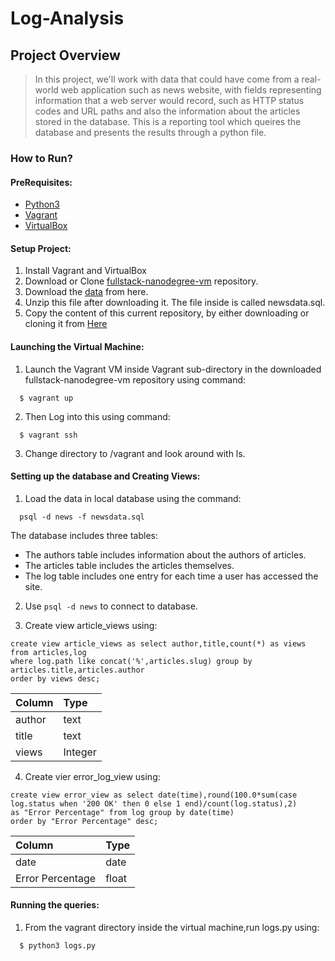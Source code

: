 # Log-Analysis

## Project Overview
>In this project, we'll work with data that could have come from a real-world web application such as news website, with fields representing information that a web server would record, such as HTTP status codes and URL paths and also the information about the articles stored in the database. This is a reporting tool which queires the database and presents the results through a python file.

### How to Run?

#### PreRequisites:
  * [Python3](https://www.python.org/)
  * [Vagrant](https://www.vagrantup.com/)
  * [VirtualBox](https://www.virtualbox.org/)

#### Setup Project:
  1. Install Vagrant and VirtualBox
  2. Download or Clone [fullstack-nanodegree-vm](https://github.com/udacity/fullstack-nanodegree-vm) repository.
  3. Download the [data](https://d17h27t6h515a5.cloudfront.net/topher/2016/August/57b5f748_newsdata/newsdata.zip) from here.
  4. Unzip this file after downloading it. The file inside is called newsdata.sql.
  5. Copy the content of this current repository, by either downloading or cloning it from
  [Here](https://github.com/chkrishnadheeraj/Log-Analysis-Reporting)
  
#### Launching the Virtual Machine:
  1. Launch the Vagrant VM inside Vagrant sub-directory in the downloaded fullstack-nanodegree-vm repository using command:
  
  ```
    $ vagrant up
  ```
  2. Then Log into this using command:
  
  ```
    $ vagrant ssh
  ```
  3. Change directory to /vagrant and look around with ls.
  
#### Setting up the database and Creating Views:

  1. Load the data in local database using the command:
  
  ```
    psql -d news -f newsdata.sql
  ```
  The database includes three tables:
  * The authors table includes information about the authors of articles.
  * The articles table includes the articles themselves.
  * The log table includes one entry for each time a user has accessed the site.
  
  2. Use `psql -d news` to connect to database.
  
  3. Create view article_views using:
  ```
  create view article_views as select author,title,count(*) as views from articles,log 
  where log.path like concat('%',articles.slug) group by articles.title,articles.author
  order by views desc;
  ```
  | Column  | Type    |
  | :-------| :-------|
  | author  | text    |
  | title   | text    |
  | views   | Integer |
  
  4. Create vier error_log_view using:
  ```
  create view error_view as select date(time),round(100.0*sum(case log.status when '200 OK' then 0 else 1 end)/count(log.status),2) 
  as "Error Percentage" from log group by date(time) 
  order by "Error Percentage" desc;
  ```
  | Column           | Type    |
  | :----------------| :-------|
  | date             | date    |
  | Error Percentage | float   |
  
#### Running the queries:
  1. From the vagrant directory inside the virtual machine,run logs.py using:
  ```
    $ python3 logs.py
  ```